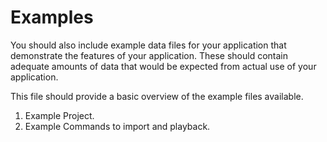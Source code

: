 # Examples

You should also include example data files for your application that demonstrate the
features of your application. These should contain adequate amounts of data that
would be expected from actual use of your application.

This file should provide a basic overview of the example files available.

1. Example Project.
2. Example Commands to import and playback.